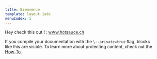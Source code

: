 ```yaml
---
title: Bienvenue
template: layout.jade
menuIndex: 1
---
```


Hey check this out ! :
www.hotsauce.ch


<private>

If you compile your documentation with the `\--private=true` flag, blocks like
this are visible. To learn more about protecting content, check out the 
[How-To][howto-private].

</private>


[gh-landing]: https://github.com/lotaris/apidoc-seed/blob/master/src/index.md
[gh-repo]: https://github.com/lotaris/apidoc-seed
[howto-private]: /howto/private-content
